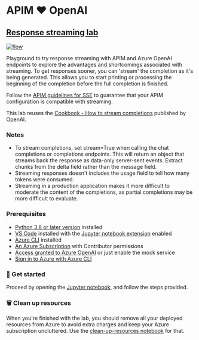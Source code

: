 # APIM ❤️ OpenAI

## [Response streaming lab](response-streaming.ipynb)

[![flow](../../images/response-streaming.gif)](response-streaming.ipynb)

Playground to try response streaming with APIM and Azure OpenAI endpoints to explore the advantages and shortcomings associated with streaming. To get responses sooner, you can 'stream' the completion as it's being generated. This allows you to start printing or processing the beginning of the completion before the full completion is finished.

Follow the [APIM guidelines for SSE](https://learn.microsoft.com/azure/api-management/how-to-server-sent-events#guidelines-for-sse) to guarantee that your APIM configuration is compatible with streaming.

This lab reuses the [Cookbook - How to stream completions](https://cookbook.openai.com/examples/how_to_stream_completions) published by OpenAI.

### Notes

- To stream completions, set stream=True when calling the chat completions or completions endpoints. This will return an object that streams back the response as data-only server-sent events. Extract chunks from the delta field rather than the message field.
- Streaming responses doesn't includes the usage field to tell how many tokens were consumed.
- Streaming in a production application makes it more difficult to moderate the content of the completions, as partial completions may be more difficult to evaluate.

### Prerequisites

- [Python 3.8 or later version](https://www.python.org/) installed
- [VS Code](https://code.visualstudio.com/) installed with the [Jupyter notebook extension](https://marketplace.visualstudio.com/items?itemName=ms-toolsai.jupyter) enabled
- [Azure CLI](https://learn.microsoft.com/cli/azure/install-azure-cli) installed
- [An Azure Subscription](https://azure.microsoft.com/free/) with Contributor permissions
- [Access granted to Azure OpenAI](https://aka.ms/oai/access) or just enable the mock service
- [Sign in to Azure with Azure CLI](https://learn.microsoft.com/cli/azure/authenticate-azure-cli-interactively)

### 🚀 Get started

Proceed by opening the [Jupyter notebook](response-streaming.ipynb), and follow the steps provided.

### 🗑️ Clean up resources

When you're finished with the lab, you should remove all your deployed resources from Azure to avoid extra charges and keep your Azure subscription uncluttered.
Use the [clean-up-resources notebook](clean-up-resources.ipynb) for that.
